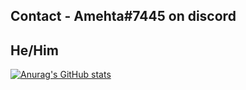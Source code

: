 ## Contact - Amehta#7445 on discord
## He/Him
[![Anurag's GitHub stats](https://github-readme-stats.vercel.app/api?username=Amehta996)](https://github.com/anuraghazra/github-readme-stats)


<!--
**Amehta996/Amehta996** is a ✨ _special_ ✨ repository because its `README.md` (this file) appears on your GitHub profile.

Here are some ideas to get you started:

- 🔭 I’m currently working on ... *Always Changing*
- 🌱 I’m currently learning ... Different intermediate to advanced algorithms
- 👯 I’m looking to collaborate on ... If you would like to collaborate with me on something please contact me on discord.
- 🤔 I’m looking for help with ... Anyone that has suggestions on my code I'd love to hear 👂
- 💬 Ask me about ... Anything 😊
- 😄 Pronouns: ... He/Him
-->
